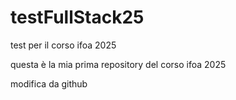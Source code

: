 # testFullStack25
test per il corso ifoa 2025

questa è la mia prima repository del corso ifoa 2025

modifica da github
